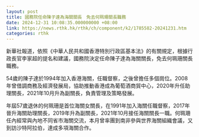 ```yaml
---
layout: post
title: 國務院任命陳子達為海關關長　免去何珮珊關長職務
date: 2024-12-31 10:08:35.000000000 +08:00
link: https://news.rthk.hk/rthk/ch/component/k2/1785582-20241231.htm
categories: rthk
---
```


新華社報道，依照《中華人民共和國香港特別行政區基本法》的有關規定，根據行政長官李家超的提名和建議，國務院決定任命陳子達為海關關長，免去何珮珊關長職務。

54歲的陳子達於1994年加入香港海關，任職督察，之後曾擔任多個崗位。2008年曾借調商務及經濟發展局，協助推動香港成為葡萄酒商貿中心，2020年升任助理關長，2021年10月升為副關長，負責管理及策略發展。

年屆57歲退休的何珮珊是首位海關女關長，在1991年加入海關任職督察，2017年晉升海關助理關長，2019年升為副關長，2021年10月接任海關關長一職。何珮珊任內經常與內地不同省市海關交流，本月曾率團到南非參與世界海關組織會議，又到訪沙特阿拉伯，達成多項海關合作。
